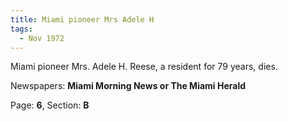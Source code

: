 ```yaml
---  
title: Miami pioneer Mrs Adele H  
tags:  
  - Nov 1972  
---  
```

  
Miami pioneer Mrs. Adele H. Reese, a resident for 79 years, dies.  
  
Newspapers: **Miami Morning News or The Miami Herald**  
  
Page: **6**, Section: **B** 
